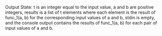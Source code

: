 Output State: t is an integer equal to the input value, a and b are positive integers, results is a list of t elements where each element is the result of func_1(a, b) for the corresponding input values of a and b, stdin is empty, and the console output contains the results of func_1(a, b) for each pair of input values of a and b.